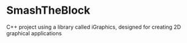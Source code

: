 # SmashTheBlock
C++ project using a library called iGraphics, designed for creating 2D graphical applications
